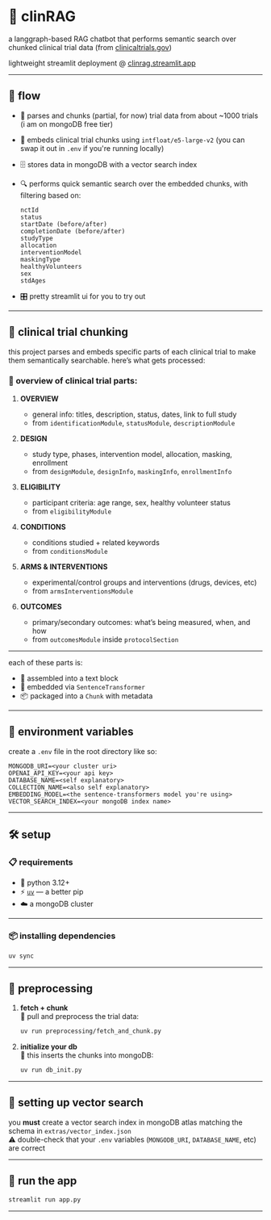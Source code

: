 # 🧪 clinRAG

a langgraph-based RAG chatbot that performs semantic search over chunked clinical trial data (from [clinicaltrials.gov](https://clinicaltrials.gov))  

lightweight streamlit deployment @ [clinrag.streamlit.app](https://clinrag.streamlit.app)

---

## 🔄 flow

- 📄 parses and chunks (partial, for now) trial data from about ~1000 trials (i am on mongoDB free tier)  
- 🧠 embeds clinical trial chunks using `intfloat/e5-large-v2` (you can swap it out in `.env` if you're running locally)  
- 🗄️ stores data in mongoDB with a vector search index  
- 🔍 performs quick semantic search over the embedded chunks, with filtering based on:

  ```
  nctId
  status
  startDate (before/after)
  completionDate (before/after)
  studyType
  allocation
  interventionModel
  maskingType
  healthyVolunteers
  sex
  stdAges
  ```

- 🎛️ pretty streamlit ui for you to try out

---

## 🧩 clinical trial chunking

this project parses and embeds specific parts of each clinical trial to make them semantically searchable. here’s what gets processed:

### 🔬 overview of clinical trial parts:

1. **OVERVIEW**  
   - general info: titles, description, status, dates, link to full study  
   - from `identificationModule`, `statusModule`, `descriptionModule`

2. **DESIGN**  
   - study type, phases, intervention model, allocation, masking, enrollment  
   - from `designModule`, `designInfo`, `maskingInfo`, `enrollmentInfo`

3. **ELIGIBILITY**  
   - participant criteria: age range, sex, healthy volunteer status  
   - from `eligibilityModule`

4. **CONDITIONS**  
   - conditions studied + related keywords  
   - from `conditionsModule`

5. **ARMS & INTERVENTIONS**  
   - experimental/control groups and interventions (drugs, devices, etc)  
   - from `armsInterventionsModule`

6. **OUTCOMES**  
   - primary/secondary outcomes: what’s being measured, when, and how  
   - from `outcomesModule` inside `protocolSection`

---

each of these parts is:
- 🧱 assembled into a text block  
- 🧠 embedded via `SentenceTransformer`  
- 📦 packaged into a `Chunk` with metadata
  
---

## 🧾 environment variables

create a `.env` file in the root directory like so:

```env
MONGODB_URI=<your cluster uri>
OPENAI_API_KEY=<your api key>
DATABASE_NAME=<self explanatory>
COLLECTION_NAME=<also self explanatory>
EMBEDDING_MODEL=<the sentence-transformers model you're using>
VECTOR_SEARCH_INDEX=<your mongoDB index name>
```

---

## 🛠️ setup

### 📋 requirements

- 🐍 python 3.12+  
- ⚡ [`uv`](https://github.com/astral-sh/uv) — a better pip  
- ☁️ a mongoDB cluster  

---

### 📦 installing dependencies

```bash
uv sync
```

---

## 🧹 preprocessing

1. **fetch + chunk**  
   🧺 pull and preprocess the trial data:

   ```bash
   uv run preprocessing/fetch_and_chunk.py
   ```

2. **initialize your db**  
   🧊 this inserts the chunks into mongoDB:

   ```bash
   uv run db_init.py
   ```

---

## 🧠 setting up vector search

you **must** create a vector search index in mongoDB atlas matching the schema in `extras/vector_index.json`  
⚠️ double-check that your `.env` variables (`MONGODB_URI`, `DATABASE_NAME`, etc) are correct

---

## 🚀 run the app

```bash
streamlit run app.py
```

---
